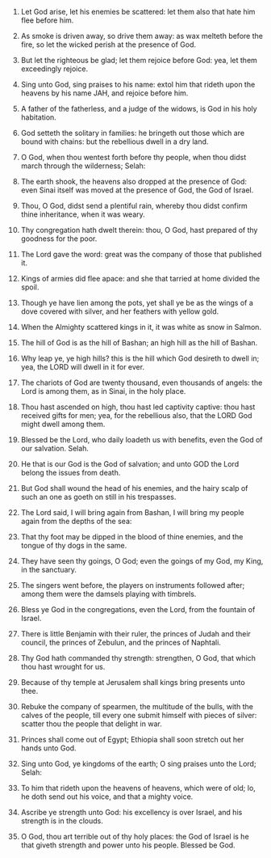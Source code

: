 1. Let God arise, let his enemies be scattered: let them also that
hate him flee before him.

2. As smoke is driven away, so drive them away: as wax melteth
before the fire, so let the wicked perish at the presence of God.

3. But let the righteous be glad; let them rejoice before God: yea,
let them exceedingly rejoice.

4. Sing unto God, sing praises to his name: extol him that rideth
upon the heavens by his name JAH, and rejoice before him.

5. A father of the fatherless, and a judge of the widows, is God in
his holy habitation.

6. God setteth the solitary in families: he bringeth out those which
are bound with chains: but the rebellious dwell in a dry land.

7. O God, when thou wentest forth before thy people, when thou didst
march through the wilderness; Selah:

8. The earth shook, the heavens also dropped at the presence of God:
even Sinai itself was moved at the presence of God, the God of Israel.

9. Thou, O God, didst send a plentiful rain, whereby thou didst
confirm thine inheritance, when it was weary.

10. Thy congregation hath dwelt therein: thou, O God, hast prepared
of thy goodness for the poor.

11. The Lord gave the word: great was the company of those that
published it.

12. Kings of armies did flee apace: and she that tarried at home
divided the spoil.

13. Though ye have lien among the pots, yet shall ye be as the wings
of a dove covered with silver, and her feathers with yellow gold.

14. When the Almighty scattered kings in it, it was white as snow in
Salmon.

15. The hill of God is as the hill of Bashan; an high hill as the
hill of Bashan.

16. Why leap ye, ye high hills? this is the hill which God desireth
to dwell in; yea, the LORD will dwell in it for ever.

17. The chariots of God are twenty thousand, even thousands of
angels: the Lord is among them, as in Sinai, in the holy place.

18. Thou hast ascended on high, thou hast led captivity captive:
thou hast received gifts for men; yea, for the rebellious also, that
the LORD God might dwell among them.

19. Blessed be the Lord, who daily loadeth us with benefits, even
the God of our salvation. Selah.

20. He that is our God is the God of salvation; and unto GOD the
Lord belong the issues from death.

21. But God shall wound the head of his enemies, and the hairy scalp
of such an one as goeth on still in his trespasses.

22. The Lord said, I will bring again from Bashan, I will bring my
people again from the depths of the sea:

23. That thy foot may be dipped in the blood of thine enemies, and
the tongue of thy dogs in the same.

24. They have seen thy goings, O God; even the goings of my God, my
King, in the sanctuary.

25. The singers went before, the players on instruments followed
after; among them were the damsels playing with timbrels.

26. Bless ye God in the congregations, even the Lord, from the
fountain of Israel.

27. There is little Benjamin with their ruler, the princes of Judah
and their council, the princes of Zebulun, and the princes of
Naphtali.

28. Thy God hath commanded thy strength: strengthen, O God, that
which thou hast wrought for us.

29. Because of thy temple at Jerusalem shall kings bring presents
unto thee.

30. Rebuke the company of spearmen, the multitude of the bulls, with
the calves of the people, till every one submit himself with pieces of
silver: scatter thou the people that delight in war.

31. Princes shall come out of Egypt; Ethiopia shall soon stretch out
her hands unto God.

32. Sing unto God, ye kingdoms of the earth; O sing praises unto the
Lord; Selah:

33. To him that rideth upon the heavens of heavens, which were of
old; lo, he doth send out his voice, and that a mighty voice.

34. Ascribe ye strength unto God: his excellency is over Israel, and
his strength is in the clouds.

35. O God, thou art terrible out of thy holy places: the God of
Israel is he that giveth strength and power unto his people. Blessed
be God.